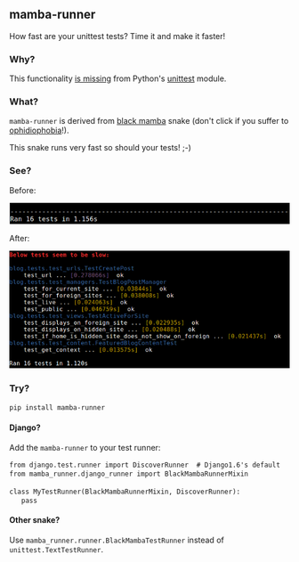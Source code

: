 ## mamba-runner

How fast are your unittest tests? Time it and make it faster!

### Why?

This functionality [is missing](http://bugs.python.org/issue4080) from Python's
[unittest](https://docs.python.org/3/library/unittest.html) module.

### What?

`mamba-runner` is derived from [black mamba](http://en.wikipedia.org/wiki/Black_mamba) snake
(don't click if you suffer to [ophidiophobia](http://en.wikipedia.org/wiki/Ophidiophobia)!).

This snake runs very fast so should your tests! ;-)

### See?

Before:

![Before](https://github.com/mattack108/mamba-runner/raw/master/img/before_run.png)

After:

![After](https://github.com/mattack108/mamba-runner/raw/master/img/after_run.png)

### Try?

    pip install mamba-runner

#### Django?

Add the `mamba-runner` to your test runner:

    from django.test.runner import DiscoverRunner  # Django1.6's default
    from mamba_runner.django_runner import BlackMambaRunnerMixin

    class MyTestRunner(BlackMambaRunnerMixin, DiscoverRunner):
       pass

#### Other snake?

Use `mamba_runner.runner.BlackMambaTestRunner` instead of `unittest.TextTestRunner`.
